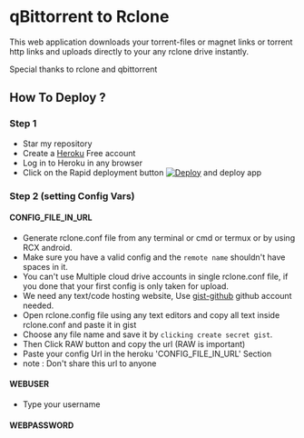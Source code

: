 # qBittorrent to Rclone 

This web application downloads your torrent-files or magnet links or torrent http links and uploads directly to your any rclone drive instantly.

Special thanks to rclone and qbittorrent


## How To Deploy ?
### Step 1
* Star my repository
* Create a [Heroku](https://dashboard.heroku.com/login) Free account
* Log in to Heroku in any browser
* Click on the Rapid deployment button [![Deploy](https://www.herokucdn.com/deploy/button.svg)](https://dashboard.heroku.com/new?template=https://github.com/dev-extended/developeranaz-780636CE89D20522271DF0805C35D433EF827019F263D4A875FFC762D8F4F039) and deploy app
### Step 2 (setting Config Vars)
#### CONFIG_FILE_IN_URL

* Generate rclone.conf file from any terminal or cmd or termux or by using RCX android.
* Make sure you have a valid config and the `remote name` shouldn't have spaces in it.
* You can't use Multiple cloud drive accounts in single rclone.conf file, if you done that your first config is only taken for upload.
* We need any text/code hosting website, Use [gist-github](https://gist.github.com) github account needed.
* Open rclone.config file using any text editors and copy all text inside rclone.conf and paste it in gist
* Choose any file name and save it by `clicking create secret gist`.
* Then Click RAW button and copy the url (RAW is important)
* Paste your config Url in the heroku 'CONFIG_FILE_IN_URL' Section 
* note : Don't share this url to anyone

#### WEBUSER
* Type your username 

#### WEBPASSWORD
